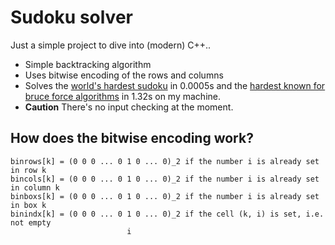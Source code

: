# Sudoku solver

Just a simple project to dive into (modern) C++..

- Simple backtracking algorithm
- Uses bitwise encoding of the rows and columns
- Solves the [world's hardest sudoku](https://www.telegraph.co.uk/news/science/science-news/9359579/Worlds-hardest-sudoku-can-you-crack-it.html) in 0.0005s and the [hardest known for bruce force algorithms](https://en.wikipedia.org/wiki/Sudoku_solving_algorithms#/media/File:Sudoku_puzzle_hard_for_brute_force.svg) in 1.32s on my machine.
- **Caution** There's no input checking at the moment.  

## How does the bitwise encoding work?

```
binrows[k] = (0 0 0 ... 0 1 0 ... 0)_2 if the number i is already set in row k
bincols[k] = (0 0 0 ... 0 1 0 ... 0)_2 if the number i is already set in column k
binboxs[k] = (0 0 0 ... 0 1 0 ... 0)_2 if the number i is already set in box k
binindx[k] = (0 0 0 ... 0 1 0 ... 0)_2 if the cell (k, i) is set, i.e. not empty
                          i            
```